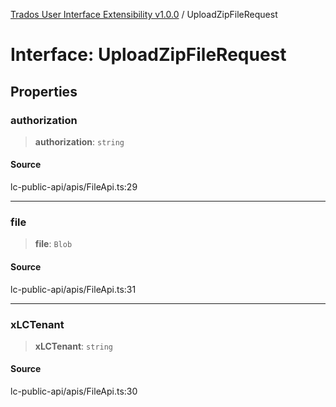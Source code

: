 [Trados User Interface Extensibility v1.0.0](../wiki/globals) / UploadZipFileRequest

# Interface: UploadZipFileRequest

## Properties

### authorization

> **authorization**: `string`

#### Source

lc-public-api/apis/FileApi.ts:29

***

### file

> **file**: `Blob`

#### Source

lc-public-api/apis/FileApi.ts:31

***

### xLCTenant

> **xLCTenant**: `string`

#### Source

lc-public-api/apis/FileApi.ts:30
